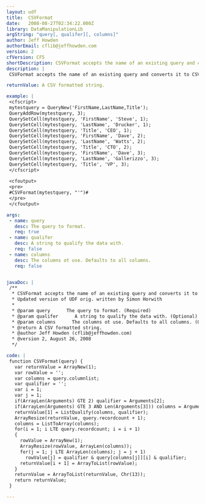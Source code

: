 ```yaml
---
layout: udf
title:  CSVFormat
date:   2008-08-27T02:34:22.000Z
library: DataManipulationLib
argString: "query[, qualifer][, columns]"
author: Jeff Howden
authorEmail: cflib@jeffhowden.com
version: 2
cfVersion: CF5
shortDescription: CSVFormat accepts the name of an existing query and converts it to csv format.
description: |
 CSVFormat accepts the name of an existing query and converts it to CSV format, using the column names as headers.  It can wrap each column value with an optional qualifier. Very handy for use inside a cffile tag to create Excel files from queries.

returnValue: A CSV formatted string.

example: |
 <cfscript>
 mytestquery = QueryNew('FirstName,LastName,Title');
 QueryAddRow(mytestquery, 3);
 QuerySetCell(mytestquery, 'FirstName', 'Steve', 1);
 QuerySetCell(mytestquery, 'LastName', 'Drucker', 1);
 QuerySetCell(mytestquery, 'Title', 'CEO', 1);
 QuerySetCell(mytestquery, 'FirstName', 'Dave', 2);
 QuerySetCell(mytestquery, 'LastName', 'Watts', 2);
 QuerySetCell(mytestquery, 'Title', 'CTO', 2);
 QuerySetCell(mytestquery, 'FirstName', 'Dave', 3);
 QuerySetCell(mytestquery, 'LastName', 'Gallerizzo', 3);
 QuerySetCell(mytestquery, 'Title', 'VP', 3);
 </cfscript>
 
 <cfoutput>
 <pre>
 #CSVFormat(mytestquery, "'")#
 </pre>
 </cfoutput>

args:
 - name: query
   desc: The query to format.
   req: true
 - name: qualifer
   desc: A string to qualify the data with.
   req: false
 - name: columns
   desc: The columns ot use. Defaults to all columns.
   req: false


javaDoc: |
 /**
  * CSVFormat accepts the name of an existing query and converts it to csv format.
  * Updated version of UDF orig. written by Simon Horwith
  * 
  * @param query      The query to format. (Required)
  * @param qualifer      A string to qualify the data with. (Optional)
  * @param columns      The columns ot use. Defaults to all columns. (Optional)
  * @return A CSV formatted string. 
  * @author Jeff Howden (cflib@jeffhowden.com) 
  * @version 2, August 26, 2008 
  */

code: |
 function CSVFormat(query) {
   var returnValue = ArrayNew(1);
   var rowValue = '';
   var columns = query.columnlist;
   var qualifier = '';
   var i = 1;
   var j = 1;
   if(ArrayLen(Arguments) GTE 2) qualifier = Arguments[2];
   if(ArrayLen(Arguments) GTE 3 AND Len(Arguments[3])) columns = Arguments[3];
   returnValue[1] = ListQualify(columns, qualifier);
   ArrayResize(returnValue, query.recordcount + 1);
   columns = ListToArray(columns);
   for(i = 1; i LTE query.recordcount; i = i + 1)
   {
     rowValue = ArrayNew(1);
     ArrayResize(rowValue, ArrayLen(columns));
     for(j = 1; j LTE ArrayLen(columns); j = j + 1)
       rowValue[j] = qualifier & query[columns[j]][i] & qualifier;
     returnValue[i + 1] = ArrayToList(rowValue);
   }        
   returnValue = ArrayToList(returnValue, Chr(13));
   return returnValue;
 }

---
```


